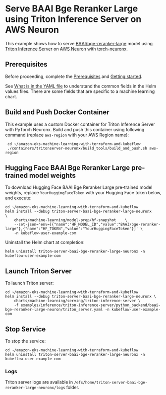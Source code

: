 # Serve BAAI Bge Reranker Large using Triton Inference Server on AWS Neuron

This example shows how to serve [BAAI/bge-reranker-large](https://huggingface.co/BAAI/bge-reranker-large) model using [Triton Inference Server](https://github.com/triton-inference-server) on [AWS Neuron](https://awsdocs-neuron.readthedocs-hosted.com/en/latest/index.html) with [torch-neuronx](https://awsdocs-neuron.readthedocs-hosted.com/en/latest/general/setup/torch-neuronx.html).

## Prerequisites

Before proceeding, complete the [Prerequisites](../../../../../README.md#prerequisites) and [Getting started](../../../../../README.md#getting-started). 

See [What is in the YAML file](../../../../../README.md#what-is-in-the-yaml-file) to understand the common fields in the Helm values files. There are some fields that are specific to a machine learning chart.
    
## Build and Push Docker Container

This example uses a custom Docker container for Triton Inference Server with PyTorch Neuronx. Build and push this container using following command (replace `aws-region` with your AWS Region name):

     cd ~/amazon-eks-machine-learning-with-terraform-and-kubeflow
     ./containers/tritonserver-neuronx/build_tools/build_and_push.sh aws-region

## Hugging Face BAAI Bge Reranker Large pre-trained model weights

To download Hugging Face BAAI Bge Reranker Large pre-trained model weights, replace `YourHuggingFaceToken` with your Hugging Face token below, and execute:

    cd ~/amazon-eks-machine-learning-with-terraform-and-kubeflow
    helm install --debug triton-server-baai-bge-reranker-large-neuronx     \
        charts/machine-learning/model-prep/hf-snapshot    \
        --set-json='env=[{"name":"HF_MODEL_ID","value":"BAAI/bge-reranker-large"},{"name":"HF_TOKEN","value":"YourHuggingFaceToken"}]' \
        -n kubeflow-user-example-com

Uninstall the Helm chart at completion:

    helm uninstall triton-server-baai-bge-reranker-large-neuronx -n kubeflow-user-example-com


## Launch Triton Server

To launch Triton server:

    cd ~/amazon-eks-machine-learning-with-terraform-and-kubeflow
    helm install --debug triton-server-baai-bge-reranker-large-neuronx \
        charts/machine-learning/serving/triton-inference-server \
        -f examples/inference/triton-inference-server/python_backend/baai-bge-reranker-large-neuron/triton_server.yaml -n kubeflow-user-example-com


## Stop Service

To stop the service:

    cd ~/amazon-eks-machine-learning-with-terraform-and-kubeflow
    helm uninstall triton-server-baai-bge-reranker-large-neuronx -n kubeflow-user-example-com

### Logs

Triton server logs are available in `/efs/home/triton-server-baai-bge-reranker-large-neuronx/logs` folder. 

